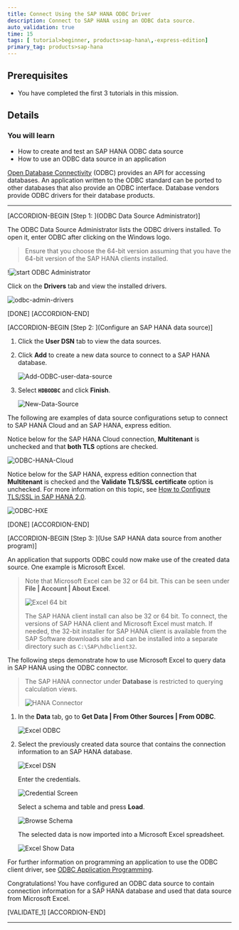```yaml
---
title: Connect Using the SAP HANA ODBC Driver
description: Connect to SAP HANA using an ODBC data source.
auto_validation: true
time: 15
tags: [ tutorial>beginner, products>sap-hana\,-express-edition]
primary_tag: products>sap-hana
---
```


## Prerequisites
 - You have completed the first 3 tutorials in this mission.


## Details
### You will learn
  - How to create and test an SAP HANA ODBC data source
  - How to use an ODBC data source in an application

[Open Database Connectivity](https://en.wikipedia.org/wiki/Open_Database_Connectivity) (ODBC) provides an API for accessing databases.  An application written to the ODBC standard can be ported to other databases that also provide an ODBC interface.  Database vendors provide ODBC drivers for their database products.

---

[ACCORDION-BEGIN [Step 1: ](ODBC Data Source Administrator)]

The ODBC Data Source Administrator lists the ODBC drivers installed.  To open it, enter ODBC after clicking on the Windows logo.  

>Ensure that you choose the 64-bit version assuming that you have the 64-bit version of the SAP HANA clients installed.

!![start ODBC Administrator](start-odbc.png)

Click on the **Drivers** tab and view the installed drivers.  

![odbc-admin-drivers](drivers.png)

[DONE]
[ACCORDION-END]

[ACCORDION-BEGIN [Step 2: ](Configure an SAP HANA data source)]

1. Click the **User DSN** tab to view the data sources.  

2. Click **Add** to create a new data source to connect to a SAP HANA database.  

    ![Add-ODBC-user-data-source](ODBC-add.png)  

3. Select **`HDBODBC`** and click **Finish**.

    ![New-Data-Source](Create-new-data-source.png)

The following are examples of data source configurations setup to connect to SAP HANA Cloud and an SAP HANA, express edition.

Notice below for the SAP HANA Cloud connection, **Multitenant** is unchecked and that **both TLS** options are checked.  

![ODBC-HANA-Cloud](ODBC-HC.png)

Notice below for the SAP HANA, express edition connection that **Multitenant** is checked and the **Validate TLS/SSL certificate** option is unchecked.  For more information on this topic, see [How to Configure TLS/SSL in SAP HANA 2.0](https://blogs.sap.com/2018/11/13/how-to-configure-tlsssl-in-sap-hana-2.0/).  

![ODBC-HXE](ODBC-HXE.png)

[DONE]
[ACCORDION-END]

[ACCORDION-BEGIN [Step 3: ](Use SAP HANA data source from another program)]

An application that supports ODBC could now make use of the created data source.  One example is Microsoft Excel.  

> Note that Microsoft Excel can be 32 or 64 bit.  This can be seen under **File | Account | About Excel**.    
>
> ![Excel 64 bit](excel-64-bit.png)  
>
> The SAP HANA client install can also be 32 or 64 bit.  To connect, the versions of SAP HANA client and Microsoft Excel must match.  If needed, the 32-bit installer for SAP HANA client is available from the SAP Software downloads site and can be installed into a separate directory such as `C:\SAP\hdbclient32`.  

The following steps demonstrate how to use Microsoft Excel to query data in SAP HANA using the ODBC connector.  

>The SAP HANA connector under **Database** is restricted to querying calculation views.  
>
>![HANA Connector](HANA-connector.png)

1. In the **Data** tab, go to **Get Data | From Other Sources | From ODBC**.

    ![Excel ODBC](ExcelODBC.png)  

2. Select the previously created data source that contains the connection information to an SAP HANA database.

    ![Excel DSN](ExcelDSN.png)  

    Enter the credentials.  

    ![Credential Screen](ExcelCreds.png)

    Select a schema and table and press **Load**.

    ![Browse Schema](Excel-Browse-Schema.png)  

    The selected data is now imported into a Microsoft Excel spreadsheet.

    ![Excel Show Data](ExcelShowData.png)  

For further information on programming an application to use the ODBC client driver, see [ODBC Application Programming](https://help.sap.com/viewer/f1b440ded6144a54ada97ff95dac7adf/latest/en-US/73f03d62240f435880ade3bc1242cc05.html).

Congratulations! You have configured an ODBC data source to contain connection information for a SAP HANA database and used that data source from Microsoft Excel.

[VALIDATE_1]
[ACCORDION-END]





---
